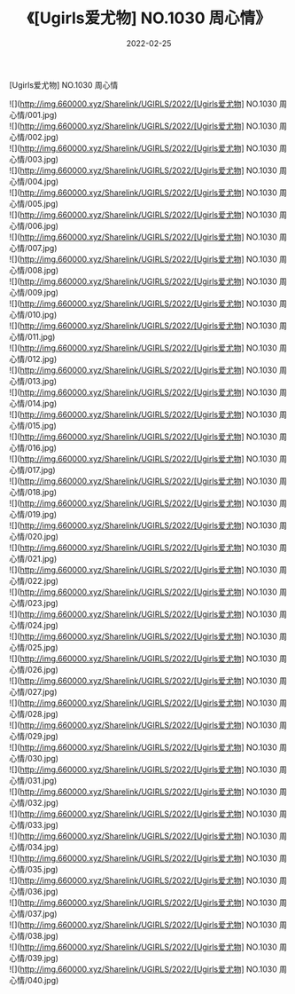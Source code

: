 ﻿---
layout: post
title:  《[Ugirls爱尤物] NO.1030 周心情》
date:   2022-02-25
img: http://img.660000.xyz/Sharelink/UGIRLS/2022/[Ugirls爱尤物] NO.1030 周心情/000.jpg
categories: [美女, 清纯, 唯美]
---

[Ugirls爱尤物] NO.1030 周心情

 ![](http://img.660000.xyz/Sharelink/UGIRLS/2022/[Ugirls爱尤物] NO.1030 周心情/001.jpg) <br>![](http://img.660000.xyz/Sharelink/UGIRLS/2022/[Ugirls爱尤物] NO.1030 周心情/002.jpg) <br>![](http://img.660000.xyz/Sharelink/UGIRLS/2022/[Ugirls爱尤物] NO.1030 周心情/003.jpg) <br>![](http://img.660000.xyz/Sharelink/UGIRLS/2022/[Ugirls爱尤物] NO.1030 周心情/004.jpg) <br>![](http://img.660000.xyz/Sharelink/UGIRLS/2022/[Ugirls爱尤物] NO.1030 周心情/005.jpg) <br>![](http://img.660000.xyz/Sharelink/UGIRLS/2022/[Ugirls爱尤物] NO.1030 周心情/006.jpg) <br>![](http://img.660000.xyz/Sharelink/UGIRLS/2022/[Ugirls爱尤物] NO.1030 周心情/007.jpg) <br>![](http://img.660000.xyz/Sharelink/UGIRLS/2022/[Ugirls爱尤物] NO.1030 周心情/008.jpg) <br>![](http://img.660000.xyz/Sharelink/UGIRLS/2022/[Ugirls爱尤物] NO.1030 周心情/009.jpg) <br>![](http://img.660000.xyz/Sharelink/UGIRLS/2022/[Ugirls爱尤物] NO.1030 周心情/010.jpg) <br>![](http://img.660000.xyz/Sharelink/UGIRLS/2022/[Ugirls爱尤物] NO.1030 周心情/011.jpg) <br>![](http://img.660000.xyz/Sharelink/UGIRLS/2022/[Ugirls爱尤物] NO.1030 周心情/012.jpg) <br>![](http://img.660000.xyz/Sharelink/UGIRLS/2022/[Ugirls爱尤物] NO.1030 周心情/013.jpg) <br>![](http://img.660000.xyz/Sharelink/UGIRLS/2022/[Ugirls爱尤物] NO.1030 周心情/014.jpg) <br>![](http://img.660000.xyz/Sharelink/UGIRLS/2022/[Ugirls爱尤物] NO.1030 周心情/015.jpg) <br>![](http://img.660000.xyz/Sharelink/UGIRLS/2022/[Ugirls爱尤物] NO.1030 周心情/016.jpg) <br>![](http://img.660000.xyz/Sharelink/UGIRLS/2022/[Ugirls爱尤物] NO.1030 周心情/017.jpg) <br>![](http://img.660000.xyz/Sharelink/UGIRLS/2022/[Ugirls爱尤物] NO.1030 周心情/018.jpg) <br>![](http://img.660000.xyz/Sharelink/UGIRLS/2022/[Ugirls爱尤物] NO.1030 周心情/019.jpg) <br>![](http://img.660000.xyz/Sharelink/UGIRLS/2022/[Ugirls爱尤物] NO.1030 周心情/020.jpg) <br>![](http://img.660000.xyz/Sharelink/UGIRLS/2022/[Ugirls爱尤物] NO.1030 周心情/021.jpg) <br>![](http://img.660000.xyz/Sharelink/UGIRLS/2022/[Ugirls爱尤物] NO.1030 周心情/022.jpg) <br>![](http://img.660000.xyz/Sharelink/UGIRLS/2022/[Ugirls爱尤物] NO.1030 周心情/023.jpg) <br>![](http://img.660000.xyz/Sharelink/UGIRLS/2022/[Ugirls爱尤物] NO.1030 周心情/024.jpg) <br>![](http://img.660000.xyz/Sharelink/UGIRLS/2022/[Ugirls爱尤物] NO.1030 周心情/025.jpg) <br>![](http://img.660000.xyz/Sharelink/UGIRLS/2022/[Ugirls爱尤物] NO.1030 周心情/026.jpg) <br>![](http://img.660000.xyz/Sharelink/UGIRLS/2022/[Ugirls爱尤物] NO.1030 周心情/027.jpg) <br>![](http://img.660000.xyz/Sharelink/UGIRLS/2022/[Ugirls爱尤物] NO.1030 周心情/028.jpg) <br>![](http://img.660000.xyz/Sharelink/UGIRLS/2022/[Ugirls爱尤物] NO.1030 周心情/029.jpg) <br>![](http://img.660000.xyz/Sharelink/UGIRLS/2022/[Ugirls爱尤物] NO.1030 周心情/030.jpg) <br>![](http://img.660000.xyz/Sharelink/UGIRLS/2022/[Ugirls爱尤物] NO.1030 周心情/031.jpg) <br>![](http://img.660000.xyz/Sharelink/UGIRLS/2022/[Ugirls爱尤物] NO.1030 周心情/032.jpg) <br>![](http://img.660000.xyz/Sharelink/UGIRLS/2022/[Ugirls爱尤物] NO.1030 周心情/033.jpg) <br>![](http://img.660000.xyz/Sharelink/UGIRLS/2022/[Ugirls爱尤物] NO.1030 周心情/034.jpg) <br>![](http://img.660000.xyz/Sharelink/UGIRLS/2022/[Ugirls爱尤物] NO.1030 周心情/035.jpg) <br>![](http://img.660000.xyz/Sharelink/UGIRLS/2022/[Ugirls爱尤物] NO.1030 周心情/036.jpg) <br>![](http://img.660000.xyz/Sharelink/UGIRLS/2022/[Ugirls爱尤物] NO.1030 周心情/037.jpg) <br>![](http://img.660000.xyz/Sharelink/UGIRLS/2022/[Ugirls爱尤物] NO.1030 周心情/038.jpg) <br>![](http://img.660000.xyz/Sharelink/UGIRLS/2022/[Ugirls爱尤物] NO.1030 周心情/039.jpg) <br>![](http://img.660000.xyz/Sharelink/UGIRLS/2022/[Ugirls爱尤物] NO.1030 周心情/040.jpg) <br>
